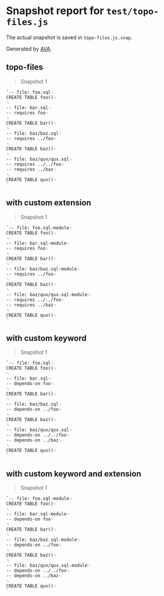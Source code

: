 # Snapshot report for `test/topo-files.js`

The actual snapshot is saved in `topo-files.js.snap`.

Generated by [AVA](https://ava.li).

## topo-files

> Snapshot 1

    `-- file: foo.sql␊
    CREATE TABLE foo()␊
    ␊
    -- file: bar.sql␊
    -- requires foo␊
    ␊
    CREATE TABLE bar()␊
    ␊
    -- file: baz/baz.sql␊
    -- requires ../foo␊
    ␊
    CREATE TABLE baz()␊
    ␊
    -- file: baz/qux/qux.sql␊
    -- requires ../../foo␊
    -- requires ../baz␊
    ␊
    CREATE TABLE qux()␊
    `

## with custom extension

> Snapshot 1

    `-- file: foo.sql-module␊
    CREATE TABLE foo()␊
    ␊
    -- file: bar.sql-module␊
    -- requires foo␊
    ␊
    CREATE TABLE bar()␊
    ␊
    -- file: baz/baz.sql-module␊
    -- requires ../foo␊
    ␊
    CREATE TABLE baz()␊
    ␊
    -- file: baz/qux/qux.sql-module␊
    -- requires ../../foo␊
    -- requires ../baz␊
    ␊
    CREATE TABLE qux()␊
    `

## with custom keyword

> Snapshot 1

    `-- file: foo.sql␊
    CREATE TABLE foo()␊
    ␊
    -- file: bar.sql␊
    -- depends-on foo␊
    ␊
    CREATE TABLE bar()␊
    ␊
    -- file: baz/baz.sql␊
    -- depends-on ../foo␊
    ␊
    CREATE TABLE baz()␊
    ␊
    -- file: baz/qux/qux.sql␊
    -- depends-on ../../foo␊
    -- depends-on ../baz␊
    ␊
    CREATE TABLE qux()␊
    `

## with custom keyword and extension

> Snapshot 1

    `-- file: foo.sql-module␊
    CREATE TABLE foo()␊
    ␊
    -- file: bar.sql-module␊
    -- depends-on foo␊
    ␊
    CREATE TABLE bar()␊
    ␊
    -- file: baz/baz.sql-module␊
    -- depends-on ../foo␊
    ␊
    CREATE TABLE baz()␊
    ␊
    -- file: baz/qux/qux.sql-module␊
    -- depends-on ../../foo␊
    -- depends-on ../baz␊
    ␊
    CREATE TABLE qux()␊
    `
